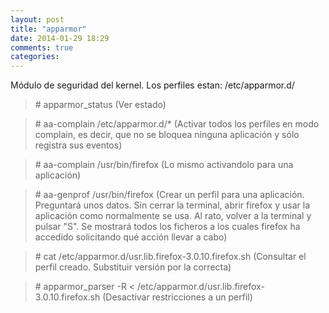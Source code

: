 ```yaml
---
layout: post
title: "apparmor"
date: 2014-01-29 18:29
comments: true
categories: 
---
```

Módulo de seguridad del kernel. Los perfiles estan: /etc/apparmor.d/ 

>\# apparmor_status (Ver estado) 

>\# aa-complain /etc/apparmor.d/* (Activar todos los perfiles en modo complain, es decir, que no se bloquea ninguna aplicación y sólo registra sus eventos) 

>\# aa-complain /usr/bin/firefox (Lo mismo activandolo para una aplicación) 

>\# aa-genprof /usr/bin/firefox (Crear un perfil para una aplicación. Preguntará unos datos. Sin cerrar la terminal, abrir firefox y usar la aplicación como normalmente se usa. Al rato, volver a la terminal y pulsar "S". Se mostrará todos los ficheros a los cuales firefox ha accedido solicitando qué acción llevar a cabo) 

>\# cat /etc/apparmor.d/usr.lib.firefox-3.0.10.firefox.sh (Consultar el perfil creado. Substituir versión por la correcta) 

>\# apparmor_parser -R < /etc/apparmor.d/usr.lib.firefox-3.0.10.firefox.sh (Desactivar restricciones a un perfil) 

